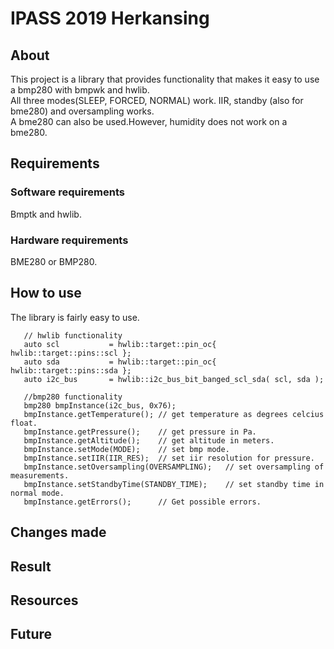 # IPASS 2019 Herkansing
## About
This project is a library that provides functionality that makes it easy to use a bmp280 with bmpwk and hwlib.<br/>
All three modes(SLEEP, FORCED, NORMAL) work. IIR, standby (also for bme280) and oversampling works.<br/>
A bme280 can also be used.However, humidity does not work on a bme280.<br/>
## Requirements
### Software requirements
Bmptk and hwlib.
### Hardware requirements
BME280 or BMP280.

## How to use
The library is fairly easy to use.<br/>
```
   // hwlib functionality
   auto scl           = hwlib::target::pin_oc{ hwlib::target::pins::scl };
   auto sda           = hwlib::target::pin_oc{ hwlib::target::pins::sda };
   auto i2c_bus       = hwlib::i2c_bus_bit_banged_scl_sda( scl, sda );
   
   //bmp280 functionality
   bmp280 bmpInstance(i2c_bus, 0x76);
   bmpInstance.getTemperature(); // get temperature as degrees celcius float.
   bmpInstance.getPressure();    // get pressure in Pa.
   bmpInstance.getAltitude();    // get altitude in meters.
   bmpInstance.setMode(MODE);    // set bmp mode.
   bmpInstance.setIIR(IIR_RES);  // set iir resolution for pressure.
   bmpInstance.setOversampling(OVERSAMPLING);   // set oversampling of measurements.
   bmpInstance.setStandbyTime(STANDBY_TIME);    // set standby time in normal mode.
   bmpInstance.getErrors();      // Get possible errors.
   ```
## Changes made
## Result
## Resources
## Future
